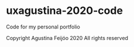 # uxagustina-2020-code
Code for my personal portfolio

Copyright Agustina Feijóo 2020 All rights reserved
